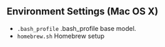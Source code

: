Environment Settings (Mac OS X)
---------
* `.bash_profile`  .bash_profile base model. 
* `homebrew.sh`    Homebrew setup
